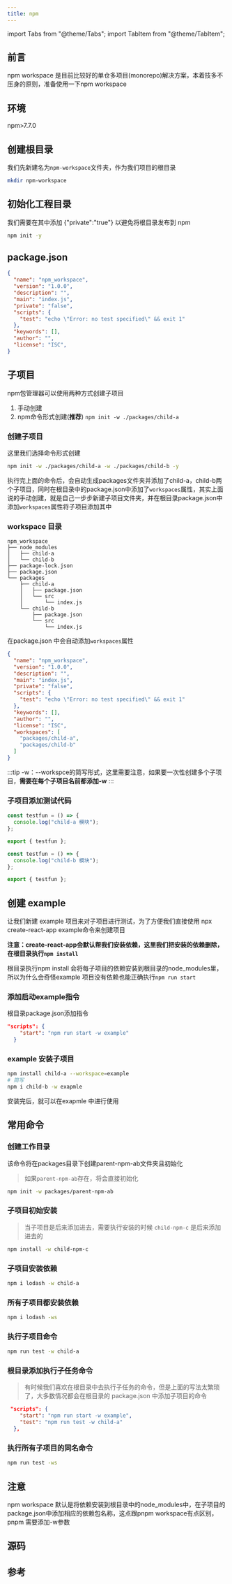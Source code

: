 ```yaml
---
title: npm
---
```


import Tabs from "@theme/Tabs";
import TabItem from "@theme/TabItem";

## 前言
npm workspace 是目前比较好的单仓多项目(monorepo)解决方案，本着技多不压身的原则，准备使用一下npm workspace

## 环境
npm>7.7.0

## 创建根目录
我们先新建名为`npm-workspace`文件夹，作为我们项目的根目录
```bash
mkdir npm-workspace
```

## 初始化工程目录
我们需要在其中添加 {"private":"true"} 以避免将根目录发布到 npm
```bash
npm init -y
```

## package.json
```json
{
  "name": "npm_workspace",
  "version": "1.0.0",
  "description": "",
  "main": "index.js",
  "private": "false",
  "scripts": {
    "test": "echo \"Error: no test specified\" && exit 1"
  },
  "keywords": [],
  "author": "",
  "license": "ISC",
}

```

## 子项目
npm包管理器可以使用两种方式创建子项目
1. 手动创建
2. npm命令形式创建(**推荐**) `npm init -w ./packages/child-a`

### 创建子项目
这里我们选择命令形式创建
```bash
npm init -w ./packages/child-a -w ./packages/child-b -y
```
执行完上面的命令后，会自动生成packages文件夹并添加了child-a，child-b两个子项目，同时在根目录中的package.json中添加了`workspaces`属性，其实上面说的手动创建，就是自己一步步新建子项目文件夹，并在根目录package.json中添加`workspaces`属性将子项目添加其中

### workspace 目录
```tree
npm_workspace
├── node_modules
│   ├── child-a
│   └── child-b
├── package-lock.json
├── package.json
└── packages
    ├── child-a
    │   ├── package.json
    │   └── src
    │       └── index.js
    └── child-b
        ├── package.json
        └── src
            └── index.js
```

在package.json 中会自动添加`workspaces`属性
```json {13-16}
{
  "name": "npm_workspace",
  "version": "1.0.0",
  "description": "",
  "main": "index.js",
  "private": "false",
  "scripts": {
    "test": "echo \"Error: no test specified\" && exit 1"
  },
  "keywords": [],
  "author": "",
  "license": "ISC",
  "workspaces": [
    "packages/child-a",
    "packages/child-b"
  ]
}

```
:::tip
-w：--workspce的简写形式，这里需要注意，如果要一次性创建多个子项目，**需要在每个子项目名前都添加-w**
:::

### 子项目添加测试代码

<Tabs>
<TabItem value="export" label="child-a">

```js title=src/index.js
const testfun = () => {
  console.log("child-a 模块");
};

export { testfun };
```

</TabItem>
<TabItem value="import" label="child-b">

```js title=src/index.js
const testfun = () => {
  console.log("child-b 模块");
};

export { testfun };
```

</TabItem>
</Tabs>

## 创建 example
让我们新建 example 项目来对子项目进行测试，为了方便我们直接使用 npx create-react-app example命令来创建项目

**注意：create-react-app会默认帮我们安装依赖，这里我们把安装的依赖删除，在根目录执行`npm install`**

根目录执行npm install 会将每子项目的依赖安装到根目录的node_modules里，所以为什么会奇怪example 项目没有依赖也能正确执行`npm run start`

### 添加启动example指令
根目录package.json添加指令
```json
"scripts": {
    "start": "npm run start -w example"
  }
```
### example 安装子项目
```bash
npm install child-a --workspace=example
# 简写
npm i child-b -w exapmle
```

安装完后，就可以在exapmle 中进行使用

## 常用命令

### 创建工作目录
该命令将在packages目录下创建parent-npm-ab文件夹且初始化
>如果`parent-npm-ab`存在，将会直接初始化

```bash
npm init -w packages/parent-npm-ab
```

### 子项目初始安装
>当子项目是后来添加进去，需要执行安装的时候  `child-npm-c` 是后来添加进去的
```bash
npm install -w child-npm-c
```

### 子项目安装依赖
```bash
npm i lodash -w child-a
```

### 所有子项目都安装依赖
```bash
npm i lodash -ws
```

### 执行子项目命令
```bash
npm run test -w child-a
```

### 根目录添加执行子任务命令
> 有时候我们喜欢在根目录中去执行子任务的命令，但是上面的写法太繁琐了，大多数情况都会在根目录的 package.json 中添加子项目的命令

```json
 "scripts": {
    "start": "npm run start -w example",
    "test": "npm run test -w child-a"
  },
```

### 执行所有子项目的同名命令

```bash
npm run test -ws
```

## 注意
npm workspace 默认是将依赖安装到根目录中的node_modules中，在子项目的package.json中添加相应的依赖包名称，这点跟pnpm workspace有点区别，pnpm 需要添加-w参数

## 源码

## 参考